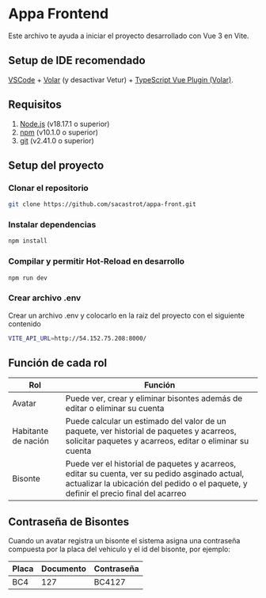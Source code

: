 # Appa Frontend

Este archivo te ayuda a iniciar el proyecto desarrollado con Vue 3 en Vite.

## Setup de IDE recomendado

[VSCode](https://code.visualstudio.com/) + [Volar](https://marketplace.visualstudio.com/items?itemName=Vue.volar) (y
desactivar
Vetur) + [TypeScript Vue Plugin (Volar)](https://marketplace.visualstudio.com/items?itemName=Vue.vscode-typescript-vue-plugin).

## Requisitos

1) [Node.js](https://nodejs.org/es/) (v18.17.1 o superior)
2) [npm](https://www.npmjs.com/) (v10.1.0 o superior)
3) [git](https://git-scm.com/) (v2.41.0 o superior)

## Setup del proyecto

### Clonar el repositorio

```sh
git clone https://github.com/sacastrot/appa-front.git
```

### Instalar dependencias

```sh
npm install
```

### Compilar y permitir Hot-Reload en desarrollo

```sh
npm run dev
```
### Crear archivo .env

Crear un archivo .env y colocarlo en la raiz del proyecto con el siguiente contenido

```sh
VITE_API_URL=http://54.152.75.208:8000/
```


## Función de cada rol

| Rol                 | Función                                                                                                                                                                                |
|---------------------|----------------------------------------------------------------------------------------------------------------------------------------------------------------------------------------|
| Avatar              | Puede ver, crear y eliminar bisontes además de editar o eliminar su cuenta                                                                                                             |
| Habitante de nación | Puede calcular un estimado del valor de un paquete, ver historial de paquetes y acarreos, solicitar paquetes y acarreos, editar o eliminar su cuenta                                   |
| Bisonte             | Puede ver el historial de paquetes y acarreos, editar su cuenta, ver su pedido asginado actual, actualizar la ubicación del pedido o el paquete, y definir el precio final del acarreo |

## Contraseña de Bisontes

Cuando un avatar registra un bisonte el sistema asigna una contraseña compuesta por la placa del vehiculo y el id del bisonte, por ejemplo: 

| Placa | Documento | Contraseña |
|-------|-----------|------------|
| BC4   | 127 | BC4127      |
